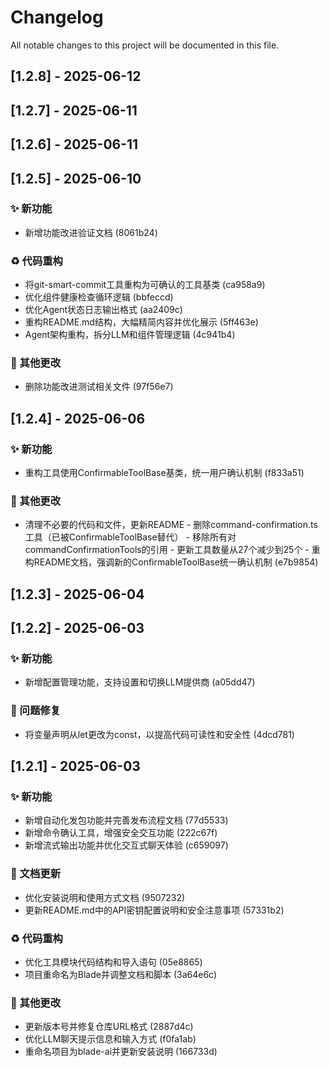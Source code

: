 # Changelog

All notable changes to this project will be documented in this file.


## [1.2.8] - 2025-06-12


## [1.2.7] - 2025-06-11


## [1.2.6] - 2025-06-11


## [1.2.5] - 2025-06-10

### ✨ 新功能

- 新增功能改进验证文档 (8061b24)

### ♻️ 代码重构

- 将git-smart-commit工具重构为可确认的工具基类 (ca958a9)
- 优化组件健康检查循环逻辑 (bbfeccd)
- 优化Agent状态日志输出格式 (aa2409c)
- 重构README.md结构，大幅精简内容并优化展示 (5ff463e)
- Agent架构重构，拆分LLM和组件管理逻辑 (4c941b4)

### 🔧 其他更改

- 删除功能改进测试相关文件 (97f56e7)


## [1.2.4] - 2025-06-06

### ✨ 新功能

- 重构工具使用ConfirmableToolBase基类，统一用户确认机制 (f833a51)

### 🔧 其他更改

- 清理不必要的代码和文件，更新README - 删除command-confirmation.ts工具（已被ConfirmableToolBase替代） - 移除所有对commandConfirmationTools的引用 - 更新工具数量从27个减少到25个 - 重构README文档，强调新的ConfirmableToolBase统一确认机制 (e7b9854)


## [1.2.3] - 2025-06-04


## [1.2.2] - 2025-06-03

### ✨ 新功能

- 新增配置管理功能，支持设置和切换LLM提供商 (a05dd47)

### 🐛 问题修复

- 将变量声明从let更改为const，以提高代码可读性和安全性 (4dcd781)


## [1.2.1] - 2025-06-03

### ✨ 新功能

- 新增自动化发包功能并完善发布流程文档 (77d5533)
- 新增命令确认工具，增强安全交互功能 (222c67f)
- 新增流式输出功能并优化交互式聊天体验 (c659097)

### 📝 文档更新

- 优化安装说明和使用方式文档 (9507232)
- 更新README.md中的API密钥配置说明和安全注意事项 (57331b2)

### ♻️ 代码重构

- 优化工具模块代码结构和导入语句 (05e8865)
- 项目重命名为Blade并调整文档和脚本 (3a64e6c)

### 🔧 其他更改

- 更新版本号并修复仓库URL格式 (2887d4c)
- 优化LLM聊天提示信息和输入方式 (f0fa1ab)
- 重命名项目为blade-ai并更新安装说明 (166733d)

